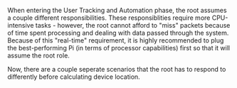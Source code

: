 When entering the User Tracking and Automation phase, the root assumes a couple different responsibilities. These responsiblities require more CPU-intensive tasks - however, the root cannot afford to "miss" packets because of time spent processing and dealing with data passed through the system. Because of this "real-time" requirement, it is highly recommended to plug the best-performing Pi (in terms of processor capabilities) first so that it will assume the root role. 

Now, there are a couple seperate scenarios that the root has to respond to differently before calculating device location. 


